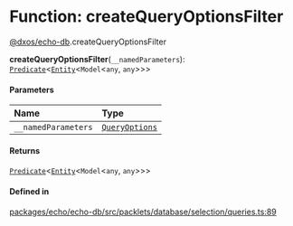 # Function: createQueryOptionsFilter

[@dxos/echo-db](../modules/dxos_echo_db.md).createQueryOptionsFilter

**createQueryOptionsFilter**(`__namedParameters`): [`Predicate`](../types/dxos_echo_db.Predicate.md)<[`Entity`](../classes/dxos_echo_db.Entity.md)<`Model`<`any`, `any`\>\>\>

#### Parameters

| Name | Type |
| :------ | :------ |
| `__namedParameters` | [`QueryOptions`](../types/dxos_echo_db.QueryOptions.md) |

#### Returns

[`Predicate`](../types/dxos_echo_db.Predicate.md)<[`Entity`](../classes/dxos_echo_db.Entity.md)<`Model`<`any`, `any`\>\>\>

#### Defined in

[packages/echo/echo-db/src/packlets/database/selection/queries.ts:89](https://github.com/dxos/dxos/blob/db8188dae/packages/echo/echo-db/src/packlets/database/selection/queries.ts#L89)
